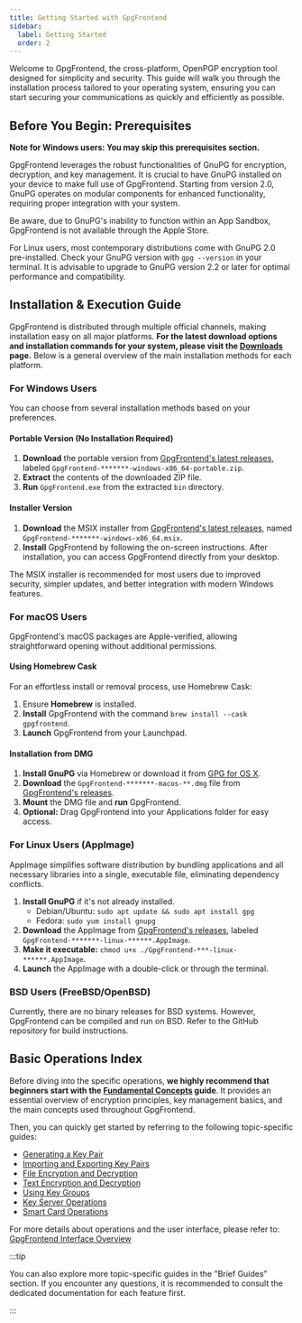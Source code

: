 ```yaml
---
title: Getting Started with GpgFrontend
sidebar:
  label: Getting Started
  order: 2
---
```


Welcome to GpgFrontend, the cross-platform, OpenPGP encryption tool designed for
simplicity and security. This guide will walk you through the installation
process tailored to your operating system, ensuring you can start securing your
communications as quickly and efficiently as possible.

## Before You Begin: Prerequisites

**Note for Windows users: You may skip this prerequisites section.**

GpgFrontend leverages the robust functionalities of GnuPG for encryption,
decryption, and key management. It is crucial to have GnuPG installed on your
device to make full use of GpgFrontend. Starting from version 2.0, GnuPG
operates on modular components for enhanced functionality, requiring proper
integration with your system.

Be aware, due to GnuPG's inability to function within an App Sandbox,
GpgFrontend is not available through the Apple Store.

For Linux users, most contemporary distributions come with GnuPG 2.0
pre-installed. Check your GnuPG version with `gpg --version` in your terminal.
It is advisable to upgrade to GnuPG version 2.2 or later for optimal performance
and compatibility.

## Installation & Execution Guide

GpgFrontend is distributed through multiple official channels, making
installation easy on all major platforms. **For the latest download options and
installation commands for your system, please visit the
[Downloads](/overview/downloads) page.** Below is a general overview of the main
installation methods for each platform.

### For Windows Users

You can choose from several installation methods based on your preferences.

#### Portable Version (No Installation Required)

1. **Download** the portable version from [GpgFrontend's latest
   releases](https://github.com/saturneric/GpgFrontend/releases/latest), labeled
   `GpgFrontend-*******-windows-x86_64-portable.zip`.
2. **Extract** the contents of the downloaded ZIP file.
3. **Run** `GpgFrontend.exe` from the extracted `bin` directory.

#### Installer Version

1. **Download** the MSIX installer from [GpgFrontend's latest
   releases](https://github.com/saturneric/GpgFrontend/releases/latest), named
   `GpgFrontend-*******-windows-x86_64.msix`.
2. **Install** GpgFrontend by following the on-screen instructions. After
   installation, you can access GpgFrontend directly from your desktop.

The MSIX installer is recommended for most users due to improved security,
simpler updates, and better integration with modern Windows features.

### For macOS Users

GpgFrontend's macOS packages are Apple-verified, allowing straightforward
opening without additional permissions.

#### Using Homebrew Cask

For an effortless install or removal process, use Homebrew Cask:

1. Ensure **Homebrew** is installed.
2. **Install** GpgFrontend with the command `brew install --cask gpgfrontend`.
3. **Launch** GpgFrontend from your Launchpad.

#### Installation from DMG

1. **Install GnuPG** via Homebrew or download it from [GPG for OS
   X](https://sourceforge.net/projects/gpgosx/files).
2. **Download** the `GpgFrontend-*******-macos-**.dmg` file from [GpgFrontend's
   releases](https://github.com/saturneric/GpgFrontend/releases).
3. **Mount** the DMG file and **run** GpgFrontend.
4. **Optional:** Drag GpgFrontend into your Applications folder for easy access.

### For Linux Users (AppImage)

AppImage simplifies software distribution by bundling applications and all
necessary libraries into a single, executable file, eliminating dependency
conflicts.

1. **Install GnuPG** if it's not already installed.
   - Debian/Ubuntu: `sudo apt update && sudo apt install gpg`
   - Fedora: `sudo yum install gnupg`
2. **Download** the AppImage from [GpgFrontend's
   releases](https://github.com/saturneric/GpgFrontend/releases), labeled
   `GpgFrontend-*******-linux-******.AppImage`.
3. **Make it executable:** `chmod u+x ./GpgFrontend-***-linux-******.AppImage`.
4. **Launch** the AppImage with a double-click or through the terminal.

### BSD Users (FreeBSD/OpenBSD)

Currently, there are no binary releases for BSD systems. However, GpgFrontend
can be compiled and run on BSD. Refer to the GitHub repository for build
instructions.

## Basic Operations Index

Before diving into the specific operations, **we highly recommend that beginners
start with the [Fundamental Concepts](/guides/fundamental-concepts/) guide**. It
provides an essential overview of encryption principles, key management basics,
and the main concepts used throughout GpgFrontend.

Then, you can quickly get started by referring to the following topic-specific
guides:

- [Generating a Key Pair](/guides/generate-key/)
- [Importing and Exporting Key Pairs](/guides/import-export-key-pair/)
- [File Encryption and Decryption](/guides/file-operations/)
- [Text Encryption and Decryption](/guides/text-opetations/)
- [Using Key Groups](/guides/key-group/)
- [Key Server Operations](/guides/key-server-operations/)
- [Smart Card Operations](/guides/smart-card/)

For more details about operations and the user interface, please refer to:
[GpgFrontend Interface Overview](/guides/understand-interface/)

:::tip

You can also explore more topic-specific guides in the "Brief Guides" section.
If you encounter any questions, it is recommended to consult the dedicated
documentation for each feature first.

:::
